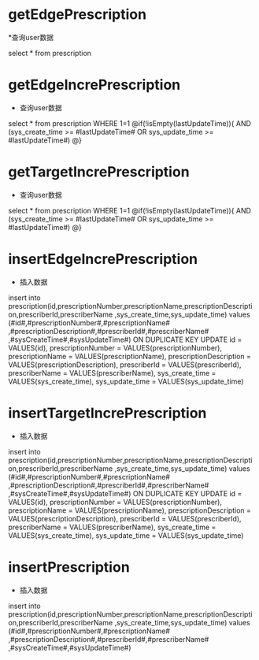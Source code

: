 getEdgePrescription
===
*查询user数据

select * from prescription

getEdgeIncrePrescription
===
* 查询user数据

select * from prescription
WHERE 1=1
@if(!isEmpty(lastUpdateTime)){
AND (sys_create_time >= #lastUpdateTime# OR sys_update_time >= #lastUpdateTime#)
@}

getTargetIncrePrescription
===
* 查询user数据

select * from prescription
WHERE 1=1
@if(!isEmpty(lastUpdateTime)){
AND (sys_create_time >= #lastUpdateTime# OR sys_update_time >= #lastUpdateTime#)
@}

insertEdgeIncrePrescription
===
* 插入数据

insert into prescription(id,prescriptionNumber,prescriptionName,prescriptionDescription,prescriberId,prescriberName
,sys_create_time,sys_update_time)
values (#id#,#prescriptionNumber#,#prescriptionName#
,#prescriptionDescription#,#prescriberId#,#prescriberName#
,#sysCreateTime#,#sysUpdateTime#)
ON DUPLICATE KEY UPDATE
id = VALUES(id),
prescriptionNumber = VALUES(prescriptionNumber),
prescriptionName = VALUES(prescriptionName),
prescriptionDescription = VALUES(prescriptionDescription),
prescriberId = VALUES(prescriberId),
prescriberName = VALUES(prescriberName),
sys_create_time = VALUES(sys_create_time),
sys_update_time = VALUES(sys_update_time)

insertTargetIncrePrescription
===
* 插入数据

insert into prescription(id,prescriptionNumber,prescriptionName,prescriptionDescription,prescriberId,prescriberName
,sys_create_time,sys_update_time)
values (#id#,#prescriptionNumber#,#prescriptionName#
,#prescriptionDescription#,#prescriberId#,#prescriberName#
,#sysCreateTime#,#sysUpdateTime#)
ON DUPLICATE KEY UPDATE
id = VALUES(id),
prescriptionNumber = VALUES(prescriptionNumber),
prescriptionName = VALUES(prescriptionName),
prescriptionDescription = VALUES(prescriptionDescription),
prescriberId = VALUES(prescriberId),
prescriberName = VALUES(prescriberName),
sys_create_time = VALUES(sys_create_time),
sys_update_time = VALUES(sys_update_time)

insertPrescription
===
* 插入数据

insert into prescription(id,prescriptionNumber,prescriptionName,prescriptionDescription,prescriberId,prescriberName
,sys_create_time,sys_update_time)
values (#id#,#prescriptionNumber#,#prescriptionName#
,#prescriptionDescription#,#prescriberId#,#prescriberName#
,#sysCreateTime#,#sysUpdateTime#)
